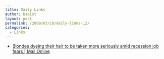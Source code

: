 ```yaml
---
title: Daily Links
author: bsoist
layout: post
permalink: /2009/03/18/daily-links-12/
categories:
  - Links
---
```

<ul class="delicious">
  <li>
    <div class="delicious-link">
      <a href="http://www.dailymail.co.uk/femail/article-1162665/Blondes-dyeing-hair-taken-seriously-amid-recession-job-fears.html">Blondes dyeing their hair to be taken more seriously amid recession job fears | Mail Online</a>
    </div>
  </li>
</ul>